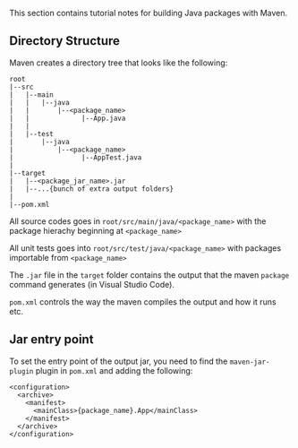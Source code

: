 This section contains tutorial notes for building Java packages with Maven.

## Directory Structure

Maven creates a directory tree that looks like the following:
```
root
|--src
|   |--main
|   |   |--java
|   |       |--<package_name>
|   |             |--App.java
|   |
|   |--test
|       |--java
|           |--<package_name>
|                 |--AppTest.java
|
|--target
|   |--<package_jar_name>.jar
|   |--...{bunch of extra output folders}
|
|--pom.xml
```

All source codes goes in `root/src/main/java/<package_name>` with the package hierachy beginning at `<package_name>`

All unit tests goes into `root/src/test/java/<package_name>` with packages importable from `<package_name>`

The `.jar` file in the `target` folder contains the output that the maven `package` command generates (in Visual Studio Code).

`pom.xml` controls the way the maven compiles the output and how it runs etc.

## Jar entry point

To set the entry point of the output jar, you need to find the `maven-jar-plugin` plugin in `pom.xml` and adding the following:

```
<configuration>
  <archive>
    <manifest>
      <mainClass>{package_name}.App</mainClass>
    </manifest>
  </archive>
</configuration>
```